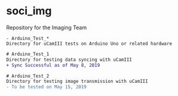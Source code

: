# soci_img
Repository for the Imaging Team

```
- Arduino_Test_*
Directory for uCamIII tests on Arduino Uno or related hardware
```

```diff
# Arduino_Test_1
Directory for testing data syncing with uCamIII
+ Sync Successful as of May 8, 2019
```

```diff
# Arduino_Test_2
Directory for testing image transmission with uCamIII
- To be tested on May 15, 2019
```
